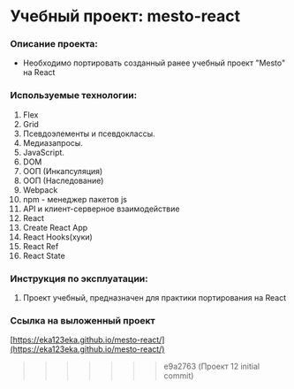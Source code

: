 # Учебный проект: mesto-react

### Описание проекта:
 - Необходимо портировать созданный ранее учебный проект "Mesto" на React

### Используемые технологии:
1. Flex
2. Grid
3. Псевдоэлементы и псевдоклассы.
4. Медиазапросы.
5. JavaScript.
6. DOM
7. ООП (Инкапсуляция)
8. ООП (Наследование)
9. Webpack
10. npm - менеджер пакетов js
11. API и клиент-серверное взаимодействие
12. React
13. Create React App
14. React Hooks(хуки)
15. React Ref
16. React State

### Инструкция по эксплуатации:
1. Проект учебный, предназначен для практики портирования на React

### Ссылка на выложенный проект
[https://eka123eka.github.io/mesto-react/](https://eka123eka.github.io/mesto-react/)

>>>>>>> e9a2763 (Проект 12 initial commit)
